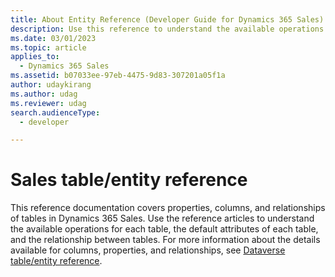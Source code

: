 ```yaml
---
title: About Entity Reference (Developer Guide for Dynamics 365 Sales) | MicrosoftDocs
description: Use this reference to understand the available operations that can be performed for specific entities, the default attributes of each entity and the relationships between entities(SDK) in Dynamics 365 Sales. 
ms.date: 03/01/2023
ms.topic: article
applies_to: 
  - Dynamics 365 Sales
ms.assetid: b07033ee-97eb-4475-9d83-307201a05f1a
author: udaykirang
ms.author: udag
ms.reviewer: udag
search.audienceType: 
  - developer

---
```

# Sales table/entity reference

This reference documentation covers properties, columns, and relationships of tables in Dynamics 365 Sales. Use the reference articles to understand the available operations for each table, the default attributes of each table, and the relationship between tables. For more information about the details available for columns, properties, and relationships, see [Dataverse table/entity reference](/power-apps/developer/data-platform/reference/about-entity-reference).
